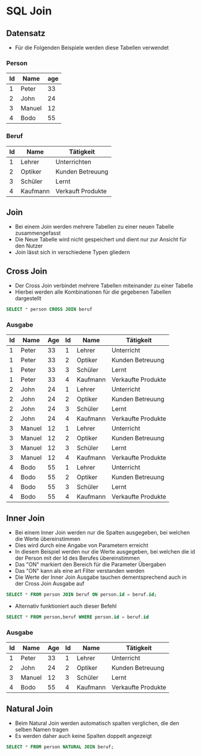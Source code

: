 # SQL Join

## Datensatz

+ Für die Folgenden Beispiele werden diese Tabellen verwendet

### Person
|Id|Name|age|
|-|-|-|
|1|Peter|33|
|2|John|24|
|3|Manuel|12|
|4|Bodo|55|

### Beruf

|Id|Name|Tätigkeit|
|-|-|-|
|1|Lehrer|Unterrichten|
|2|Optiker|Kunden Betreuung|
|3|Schüler|Lernt|
|4|Kaufmann|Verkauft Produkte|

## Join

+ Bei einem Join werden mehrere Tabellen zu einer neuen Tabelle zusammengefasst
+ Die Neue Tabelle wird nicht gespeichert und dient nur zur Ansicht für den Nutzer
+ Join lässt sich in verschiedene Typen gliedern


## Cross Join

+ Der Cross Join verbindet mehrere Tabellen miteinander zu einer Tabelle
+ Hierbei werden alle Kombinationen für die gegebenen Tabellen dargestellt

``` SQL
SELECT * person CROSS JOIN beruf
```

### Ausgabe

|Id|Name|Age|Id|Name|Tätigkeit|
|-|-|-|-|-|-|
|1|Peter|33|1|Lehrer|Unterricht|
|1|Peter|33|2|Optiker|Kunden Betreuung|
|1|Peter|33|3|Schüler|Lernt|
|1|Peter|33|4|Kaufmann|Verkaufte Produkte|
|2|John|24|1|Lehrer|Unterricht|
|2|John|24|2|Optiker|Kunden Betreuung|
|2|John|24|3|Schüler|Lernt|
|2|John|24|4|Kaufmann|Verkaufte Produkte|
|3|Manuel|12|1|Lehrer|Unterricht|
|3|Manuel|12|2|Optiker|Kunden Betreuung|
|3|Manuel|12|3|Schüler|Lernt|
|3|Manuel|12|4|Kaufmann|Verkaufte Produkte|
|4|Bodo|55|1|Lehrer|Unterricht|
|4|Bodo|55|2|Optiker|Kunden Betreuung|
|4|Bodo|55|3|Schüler|Lernt|
|4|Bodo|55|4|Kaufmann|Verkaufte Produkte|


## Inner Join

+ Bei einem Inner Join werden nur die Spalten ausgegeben, bei welchen die Werte übereinstimmen
+ Dies wird durch eine Angabe von Parametern erreicht
+ In diesem Beispiel werden nur die Werte ausgegeben, bei welchen die id der Person mit der Id des Berufes übereinstimmen
+ Das "ON" markiert den Bereich für die Parameter Übergaben
+ Das "ON" kann als eine art Filter verstanden werden
+ Die Werte der Inner Join Ausgabe tauchen dementsprechend auch in der Cross Join Ausgabe auf

``` SQL
SELECT * FROM person JOIN beruf ON person.id = beruf.id;
```

+ Alternativ funktioniert auch dieser Befehl

``` SQL
SELECT * FROM person,beruf WHERE person.id = beruf.id
```

### Ausgabe

|Id|Name|Age|Id|Name|Tätigkeit|
|-|-|-|-|-|-|
|1|Peter|33|1|Lehrer|Unterricht|
|2|John|24|2|Optiker|Kunden Betreuung|
|3|Manuel|12|3|Schüler|Lernt|
|4|Bodo|55|4|Kaufmann|Verkaufte Produkte|

## Natural Join

+ Beim Natural Join werden automatisch spalten verglichen, die den selben Namen tragen
+ Es werden daher auch keine Spalten doppelt angezeigt

``` SQL
SELECT * FROM person NATURAL JOIN beruf;
```